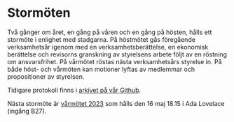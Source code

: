 # Stormöten

Två gånger om året, en gång på våren och en gång på hösten, hålls ett stormöte i
enlighet med stadgarna. På höstmötet gås föregående verksamhetsår igenom med en
verksamhetsberättelse, en ekonomisk berättelse och revisorns granskning av
styrelsens arbete följt av en röstning om ansvarsfrihet. På vårmötet röstas
nästa verksamhetsårs styrelse in. På både höst- och vårmöten kan motioner lyftas
av medlemmar och propositioner av styrelsen.

Tidigare protokoll finns i [arkivet på vår Github](https://github.com/lithekod/stormoten).

Nästa stormöte är [vårmötet 2023](/meetings/2023-vår/) som hålls den 16 maj 18.15 i Ada Lovelace (ingång B27).

<!--
Exempel på föredragningslistor för vårmöten och höstmöten

**Kopiera** gärna nedastående lista så slipper vi jaga fram föredragningslistor
från arkivet, en gammal git-commit eller stadgarna (ew).

## Vårmöte

- Val av mötesordförande
- Val av mötessekreterare
- Val av justeringsperson tillika rösträknare
- Fastställande av röstlängden
- Beslut om mötets stadgeenliga utlysande
- Föregånde verksamhetsårs styrelses verksamhetsberättelse
- Föregånde verksamhetsårs styrelses ekomomiska berättelse
- Revisorns preliminära granskning av verksamhetsåret
- Personval för verksamhetsåret XX/YY
    - Styrelsen
        - Val av styrelsens ordförande
        - Val av styrelsens vice ordförande
        - Val av styrelsens kassör
        - Val av styrelsens verksamhetsansvarig
        - Val av styrelseledamöter
    - Projektledare _(om propositionen för intern projektstruktur godtas)_
        - Val av projektledare för LiU Game Jam (alternativt val av Game Jam-ansvarig)
        - Val av projektledare för hårdvarugruppen
        - Val av projektledare för www
        - Val av projektledare för meetups
        - Val av projektledare för lokalen
        - Val av projektledare för tävlingsprogrammering
    - Val av revisor
- Fastställande av föreningens budget för verksamhetsåret XX/YY
- Fastställande av föreningens medlemsavgift för verksamhetsåret XX/YY
- Motioner och propositioner
- Övriga frågor

## Höstmöte

- Val av mötesordförande
- Val av mötessekreterare
- Val av justeringsperson tillika rösträknare
- Fastställande av röstlängden
- Beslut om mötets stadgeenliga utlysande
- Föregånde verksamhetsårs styrelses verksamhetsberättelse
- Föregånde verksamhetsårs styrelses ekomomiska berättelse
- Revisorns granskning av föregående verksamhetsårs styrelses arbete
- Beslut om ansvarsfrihet för föregående verksamhetsårs styrelse
- Motioner och propositioner
- Övriga frågor
-->

